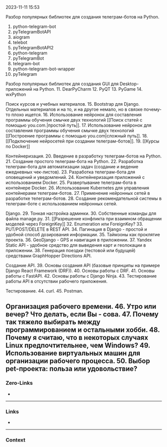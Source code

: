 2023-11-11 15:53

Разбор популярных библиотек для создания телеграм-ботов на Python.
1. python-telegram-bot  
2. pyTelegramBotAPI
3. aiogram
4. telebot
5. pyTelegramBotAPI2
6. python-telegram
7. pyTelegramBot
8. telegram-bot
9. python-telegram-bot-wrapper    
10. pyTelegram

Разбор популярных библиотек для создания GUI для Desktop-приложений на Python.
11. DearPyCharm
12. PyQT
13. PyGame
14. wxPython

Поиск курсов и учебных материалов.
15. Bootstrap для Django. Отдельных материалов и на то, и на другое немало, но в связке почему-то плохо ищется. 
16. Использование нейронок для составления программы обучения смычке двух технологий [[Поиск статей с помощью you.com.|простой путь]].
17. Использование нейронок для составления программы обучения смычке двух технологий [[Построение программы с помощью you.com|сложный путь]].
18. [[Подключение нейросетей при создании телеграм-ботов]].
19. [[Курсы по Docker]]

Контейнеризация.
20. Введение в разработку телеграм-ботов на Python.
21. Создание простого телеграм-бота на Python.
22. Разработка телеграм-бота для автоматизации задач (создание и ведение ежедневных чек-листов).
23. Разработка телеграм-бота для оповещений и уведомлений.
24. Контейнеризация приложений с использованием Docker.
25. Развертывание телеграм-бота в контейнере Docker.
26. Использование Kubernetes для управления контейнерами телеграм-ботов.
27. Применение нейронных сетей в разработке телеграм-ботов.
28. Создание рекомендательной системы в телеграм-боте с использованием нейронных сетей.

Django.
29. Тонкая настройка админки.
30. Собственные команды для файла manage.py.
31. [[Разрешение конфликта при взаимном обращении моделей через ForeignKey]]
32. Enumeration или ForeignKey?
33. PUT/POST/DELETE в REST API.
34. Пагинация в Django - простой и удобной способ дозирования информации.
35. Таймзоны как проклятие проекта.
36. GeoDjango - GPS и навигация в приложении.
37. Yandex Static API - удобное средство для выведения карт и геолокации в приложении.
38. Генерация поездки (тестовой или будущей) средствами GraphHopper Directions API.

Создание API.
39. Основы создания API (базовые принципы на примере Django React Framework (DRF)).
40. Основы работы с DRF. 
41. Основы работы с FastAPI.
42. Основы работы с Django Ninja.
43. Тестирование работы API в отсутствии рабочего приложения.

Тестирование.
44. curl.
45. Postman.

Организация рабочего времени.
46. Утро или вечер? Что делать, если Вы - сова.
47. Почему так тяжело выбирать между программированием и остальными хобби.
48. Почему я считаю, что в некоторых случаях Linux предпочтительнее, чем Windows?
49. Использование виртуальных машин для организации рабочего процесса.
50. Выбор pet-проекта: польза или удовольствие?
---
### Zero-Links
- 
---
### Links
- 
---
### Context
